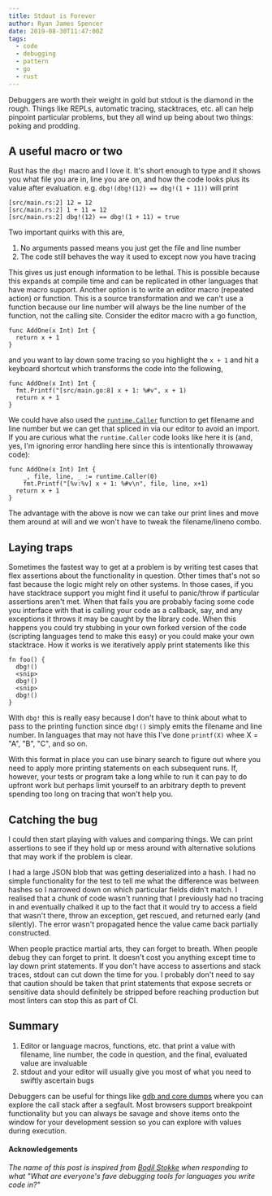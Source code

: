 ```yaml
---
title: Stdout is Forever
author: Ryan James Spencer
date: 2019-08-30T11:47:00Z
tags:
  - code
  - debugging
  - pattern
  - go
  - rust
---
```


Debuggers are worth their weight in gold but stdout is the diamond in the rough.
Things like REPLs, automatic tracing, stacktraces, etc. all can help pinpoint
particular problems, but they all wind up being about two things: poking and
prodding.

## A useful macro or two

Rust has the `dbg!` macro and I love it. It's short enough to type and it shows
you what file you are in, line you are on, and how the code looks plus its
value after evaluation. e.g. `dbg!(dbg!(12) == dbg!(1 + 11))` will print

```
[src/main.rs:2] 12 = 12
[src/main.rs:2] 1 + 11 = 12
[src/main.rs:2] dbg!(12) == dbg!(1 + 11) = true
```

Two important quirks with this are,

1. No arguments passed means you just get the file and line number
2. The code still behaves the way it used to except now you have tracing

This gives us just enough information to be lethal. This is possible because
this expands at compile time and can be replicated in other languages that have
macro support. Another option is to write an editor macro (repeated action) or
function. This is a source transformation and we can't use a function because
our line number will always be the line number of the function, not the calling
site. Consider the editor macro with a go function,

```
func AddOne(x Int) Int {
  return x + 1
}
```

and you want to lay down some tracing so you highlight the `x + 1` and hit a
keyboard shortcut which transforms the code into the following,

```
func AddOne(x Int) Int {
  fmt.Printf("[src/main.go:8] x + 1: %#v", x + 1)
  return x + 1
}
```

We could have also used the
[`runtime.Caller`](https://golang.org/pkg/runtime/#Caller) function to get
filename and line number but we can get that spliced in via our editor to avoid
an import. If you are curious what the `runtime.Caller` code looks like here it
is (and, yes, I'm ignoring error handling here since this is intentionally
throwaway code):

```
func AddOne(x Int) Int {
	_, file, line, _ := runtime.Caller(0)
	fmt.Printf("[%v:%v] x + 1: %#v\n", file, line, x+1)
  return x + 1
}
```

The advantage with the above is now we can take our print lines and move them
around at will and we won't have to tweak the filename/lineno combo.

## Laying traps

Sometimes the fastest way to get at a problem is by writing test cases that flex
assertions about the functionality in question. Other times that's not so fast
because the logic might rely on other systems. In those cases, if you have
stacktrace support you might find it useful to panic/throw if particular
assertions aren't met. When that fails you are probably facing some code you
interface with that is calling your code as a callback, say, and any exceptions
it throws it may be caught by the library code. When this happens you could try
stubbing in your own forked version of the code (scripting languages tend to
make this easy) or you could make your own stacktrace. How it works is we
iteratively apply print statements like this

```
fn foo() {
  dbg!()
  <snip>
  dbg!()
  <snip>
  dbg!()
}
```

With `dbg!` this is really easy because I don't have to think
about what to pass to the printing function since `dbg!()` simply
emits the filename and line number. In languages that may not have this I've
done `printf(X)` whee X = "A", "B", "C", and so on.

With this format in place you can use binary search to figure out where you need
to apply more printing statements on each subsequent runs. If, however, your
tests or program take a long while to run it can pay to do upfront work but
perhaps limit yourself to an arbitrary depth to prevent spending too long on
tracing that won't help you.


## Catching the bug

I could then start playing
with values and comparing things. We can print assertions to see if they hold up
or mess around with alternative solutions that may work if the problem is clear.

I had a large JSON blob that was getting deserialized into a hash. I had no
simple functionality for the test to tell me what the difference was between
hashes so I narrowed down on which particular fields didn't match. I realised
that a chunk of code wasn't running that I previously had no tracing in and
eventually chalked it up to the fact that it would try to access a field that
wasn't there, throw an exception, get rescued, and returned early (and
silently). The error wasn't propagated hence the value came back partially
constructed.

When people practice martial arts, they can forget to breath. When people debug
they can forget to print. It doesn't cost you anything except time to lay down
print statements. If you don't have access to assertions and stack traces,
stdout can cut down the time for you. I probably don't need to say that caution
should be taken that print statements that expose secrets or sensitive data
should definitely be stripped before reaching production but most linters can
stop this as part of CI.

## Summary

1. Editor or language macros, functions, etc. that print a value with filename,
   line number, the code in question, and the final, evaluated value are
   invaluable
2. stdout and your editor will usually give you most of what you need to swiftly
   ascertain bugs

Debuggers can be useful for things like [gdb and core
dumps](https://jvns.ca/blog/2018/04/28/debugging-a-segfault-on-linux/) where you
can explore the call stack after a segfault. Most browsers support breakpoint
functionality but you can always be savage and shove items onto the window for
your development session so you can explore with values during execution.

#### Acknowledgements

_The name of this post is inspired from [Bodil
Stokke](https://twitter.com/bodil/status/878563460233277440?s=20) when
responding to what "What are everyone's fave debugging tools for languages you
write code in?"_
